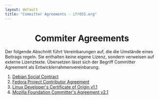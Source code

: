 ```yaml
---
layout: default
title: "Committer Agreements - ifrOSS.org"
---
```


<h1 style="text-align: center;">️Commiter Agreements</h1>

Der folgende Abschnitt führt Vereinbarungen auf, die die Umstände
eines Beitrags regeln. Sie enthalten keine eigene Lizenz, sondern
verweisen auf externe Lizenztexte. Übersetzen lässt sich der
Begriff Committer Agreement als Entwicklerrahmenvereinbarung.

1. [Debian Social Contract](https://www.debian.org/social_contract)
2. [Fedora Project Contributor Agreement](https://fedoraproject.org/wiki/Legal:Fedora_Project_Contributor_Agreement#FPCA_Text)
3. [Linux Developer's Certificate of Origin v1.1](http://git.kernel.org/cgit/linux/kernel/git/torvalds/linux.git/tree/Documentation/SubmittingPatches#n358)
4. [Mozilla Foundation Committer's Agreement v2.1](https://www.mozilla.org/hacking/committer/committers-agreement.pdf)
